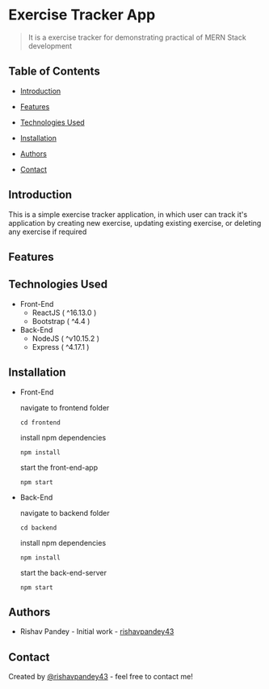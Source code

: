 # Exercise Tracker App

> It is a exercise tracker for demonstrating practical of MERN Stack development

## Table of Contents

- [Introduction](#introduction)

<!-- - [Screenshots](#screenshots) -->

- [Features](#features)

- [Technologies Used](#technologies-used)

- [Installation](#installation)

<!-- - [Deployment](#deployment) -->

<!-- - [Contribution](#contribution) -->

- [Authors](#authors)

<!-- - [Licence](licence) -->

<!-- - [Acknowledgement](#acknowledgement) -->

- [Contact](#contact)

## Introduction

This is a simple exercise tracker application, in which user can track it's application by creating new exercise, updating existing exercise, or deleting any exercise if required

<!-- ## Screenshots -->

## Features

<!-- List of features ready and TODOs for future development

Awesome feature 1
Awesome feature 2
Awesome feature 3
To-do list:

Wow improvement to be done 1
Wow improvement to be done 2 -->

## Technologies Used

- Front-End
  - ReactJS ( ^16.13.0 )
  - Bootstrap ( ^4.4 )
- Back-End
  - NodeJS ( ^v10.15.2 )
  - Express ( ^4.17.1 )

## Installation

- Front-End

  navigate to frontend folder

  `cd frontend`

  install npm dependencies

  `npm install`

  start the front-end-app

  `npm start`

- Back-End

  navigate to backend folder

  `cd backend`

  install npm dependencies

  `npm install`

  start the back-end-server

  `npm start`

<!-- ## Deployment -->

<!-- ## Contribution

Please read [CONTRIBUTING.md]() for details on our code of conduct, and the process for submitting pull requests to us. -->

## Authors

- Rishav Pandey - Initial work - [rishavpandey43](https://github.com/rishavpandey43)

<!-- See also the list of [contributors]() who participated in this project. -->

<!-- ## Licence

This project is licensed under the MIT License - see the [LICENSE.md]() file for details -->

<!-- ## Acknowledgement

- This project is inspired from a [youtube video](https://www.youtube.com/watch?v=ZwFA3YMfkoc)

- It has been further improved with adding user login/sign-up, database connectivity, creating multiple rooms for group chat, creating / joining rooms -->

## Contact

Created by [@rishavpandey43](https://rishavpandey.com/) - feel free to contact me!
